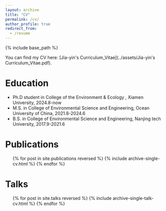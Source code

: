 ```yaml
---
layout: archive
title: "CV"
permalink: /cv/
author_profile: true
redirect_from:
  - /resume
---
```


{% include base_path %}

You can find my CV here: [Jia-yin's Curriculum_Vitae](../assets/Jia-yin's Curriculum_Vitae.pdf).

Education
======
* Ph.D student in College of the Environment & Ecology , Xiamen University, 2024.8-now
* M.S. in College of Environmental Science and Engineering, Ocean University of China, 2021.8-2024.6
* B.S. in College of Environmental Science and Engineering, Nanjing tech University, 2017.9-2021.6


Publications
======
  <ul>{% for post in site.publications reversed %}
    {% include archive-single-cv.html %}
  {% endfor %}</ul>
  
Talks
======
  <ul>{% for post in site.talks reversed %}
    {% include archive-single-talk-cv.html  %}
  {% endfor %}</ul>
  
